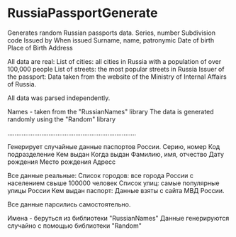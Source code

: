 # RussiaPassportGenerate

Generates random Russian passports data.
Series, number
Subdivision code
Issued by
When issued
Surname, name, patronymic
Date of birth
Place of Birth
Address

All data are real:
List of cities: all cities in Russia with a population of over 100,000 people
List of streets: the most popular streets in Russia
Issuer of the passport: Data taken from the website of the Ministry of Internal Affairs of Russia.

All data was parsed independently.

Names - taken from the "RussianNames" library
The data is generated randomly using the "Random" library

........................................................................

Генерирует случайные данные паспортов России.
Серию, номер
Код подразделение
Кем выдан
Когда выдан
Фамилию, имя, отчество
Дату рождения
Место рождения
Адресс

Все данные реальные:
Список городов: все города России с населением свыше 100000 человек
Список улиц: самые популярные улицы России
Кем выдан паспорт: Данные взяты с сайта МВД России.

Все данные парсились самостоятельно.

Имена - беруться из библиотеки "RussianNames"
Данные генерируются случайно с помощью библиотеки "Random"
